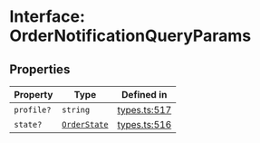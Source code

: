 # Interface: OrderNotificationQueryParams

## Properties

| Property | Type | Defined in |
| ------ | ------ | ------ |
| `profile?` | `string` | [types.ts:517](https://github.com/monerium/js-monorepo/blob/main/packages/sdk/src/types.ts#L517) |
| `state?` | [`OrderState`](/docs/packages/sdk/enumerations/OrderState.md) | [types.ts:516](https://github.com/monerium/js-monorepo/blob/main/packages/sdk/src/types.ts#L516) |
